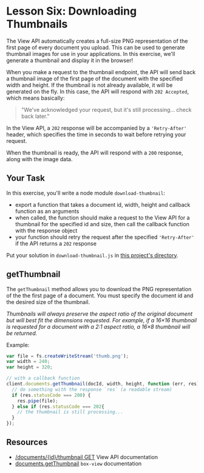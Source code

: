 # Lesson Six: Downloading Thumbnails

The View API automatically creates a full-size PNG representation of the first page of every document you upload. This can be used to generate thumbnail images for use in your applications. In this exercise, we'll generate a thumbnail and display it in the browser!

When you make a request to the thumbnail endpoint, the API will send back a thumbnail image of the first page of the document with the specified width and height. If the thumbnail is not already available, it will be generated on the fly. In this case, the API will respond with `202 Accepted`, which means basically:

> "We've acknowledged your request, but it's still processing... check back later."

In the View API, a `202` response will be accompanied by a `'Retry-After'` header, which specifies the time in seconds to wait before retrying your request.

When the thumbnail is ready, the API will respond with a `200` response, along with the image data.

## Your Task

In this exercise, you'll write a node module `download-thumbnail`:
- export a function that takes a document id, width, height and callback function as an arguments
- when called, the function should make a request to the View API for a thumbnail for the specified id and size, then call the callback function with the response object
- your function should retry the request after the specified `'Retry-After'` if the API returns a `202` response

Put your solution in `download-thumbnail.js` in [this project's directory](/open/06-thumbnails).

## getThumbnail

The `getThumbnail` method allows you to download the PNG representation of the the first page of a document. You must specify the document id and the desired size of the thumbnail.

*Thumbnails will always preserve the aspect ratio of the original document but will best fit the dimensions requested. For example, if a 16×16 thumbnail is requested for a document with a 2:1 aspect ratio, a 16×8 thumbnail will be returned.*

Example:
```js
var file = fs.createWriteStream('thumb.png');
var width = 240;
var height = 320;

// with a callback function
client.documents.getThumbnail(docId, width, height, function (err, res) {
  // do something with the response `res` (a readable stream)
  if (res.statusCode === 200) {
    res.pipe(file);
  } else if (res.statusCode === 202{
    // the thumbnail is still processing...
  }
});
```

## Resources

* [/documents/{id}/thumbnail GET](https://developers.box.com/view/#get-documents-id-thumbnail) View API documentation
* [documents.getThumbnail](https://github.com/lakenen/node-box-view/blob/master/README.md#getthumbnail) `box-view` documentation
